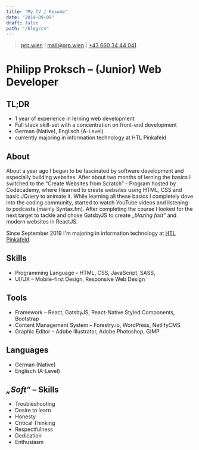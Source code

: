 ```yaml
---
title: "My CV / Resume"
date: "2019-09-09"
draft: false
path: "/blog/cv"
---
```


> [prp.wien](https://prp.wien) | 
[mail@prp.wien](mailto:mail@prp.wien) | 
[+43 660 34 44 041](tel:+436603444041)

# Philipp Proksch &ndash; (Junior) Web Developer
## TL;DR
- 1 year of experience in lerning web development
- Full stack skill-set with a concentration on front-end development
- German (Native), Englisch (A-Level)
- currently majoring in information technology at HTL Pinkafeld

## About 
About a year ago I began to be fascinated by software development and especially building websites. 
After about two months of lerning the basics I switched to the “Create Websites from Scratch” - Program hosted by Codecademy, 
where I learned to create websites using HTML, CSS and basic JQuery to animate it.
While learning all these basics I completely dove into the coding community, started to watch YouTube videos and listening to podcasts (mainly Syntax.fm). 
After completing the course I looked for the next target to tackle and chose GatsbyJS to create *„blazing fast“* and modern websites in ReactJS.

Since September 2019 I'm majoring in information technology at <a href="https://www.htlpinkafeld.at" target="_blank">HTL Pinkafeld</a>.

## Skills
- Programming Language &ndash; HTML, CSS, JavaScript, SASS,
- UI/UX &ndash; Mobile-first Design, Responsive Web Design

## Tools
- Framework &ndash; React, GatsbyJS, React-Native Styled Components, Bootstrap
- Content Management System &ndash; Forestry.io, WordPress, NetlifyCMS
- Graphic Editor &ndash; Adobe Illustrator, Adobe Photoshop, GIMP

## Languages
- German (Native)
- Englisch (A-Level)

## *„Soft“* &ndash; Skills
- Troubleshooting 
- Desire to learn
- Honesty
- Critical Thinking
- Respectfulness
- Dedication
- Enthusiasm


